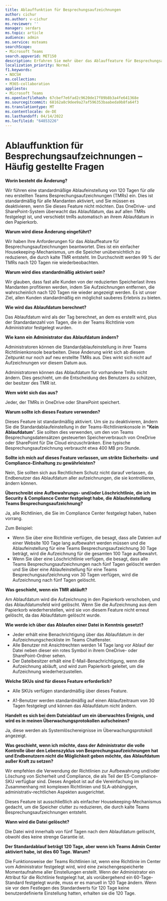 ```yaml
---
title: Ablauffunktion für Besprechungsaufzeichnungen
author: cichur
ms.author: v-cichur
ms.reviewer: ''
manager: serdars
ms.topic: article
audience: admin
ms.service: msteams
searchScope:
- Microsoft Teams
search.appverid: MET150
description: Erfahren Sie mehr über das Ablauffeature für Besprechungsaufzeichnungen in Microsoft Teams.
localization_priority: Normal
f1.keywords:
- NOCSH
ms.collection:
- M365-collaboration
appliesto:
- Microsoft Teams
ms.openlocfilehash: 67cbef7e6fad2c9620de17f89b8b3a4fe641368e
ms.sourcegitcommit: 68162a8c9dee9a27af596353baabeda9b8fa64f3
ms.translationtype: MT
ms.contentlocale: de-DE
ms.lasthandoff: 04/14/2022
ms.locfileid: "64853226"
---
```

# <a name="meeting-recording-expiration-feature---frequently-asked-questions"></a>Ablauffunktion für Besprechungsaufzeichnungen – Häufig gestellte Fragen

**Worin besteht die Änderung?**

Wir führen eine standardmäßige Ablaufeinstellung von 120 Tagen für *alle* neu erstellten Teams Besprechungsaufzeichnungen (TMRs) ein. Dies ist standardmäßig für alle Mandanten aktiviert, und Sie müssen es deaktivieren, wenn Sie dieses Feature nicht möchten. Das OneDrive- und SharePoint-System überwacht das Ablaufdatum, das auf allen TMRs festgelegt ist, und verschiebt tmRs automatisch an ihrem Ablaufdatum in den Papierkorb.

**Warum wird diese Änderung eingeführt?**

Wir haben Ihre Anforderungen für das Ablauffeature für Besprechungsaufzeichnungen beantwortet. Dies ist ein einfacher Housekeeping-Mechanismus, um die Speicher unübersichtlich zu reduzieren, die durch kalte TMR entsteht. Im Durchschnitt werden 99 % der TMRs nach 120 Tagen nie wiederbeobachten.

**Warum wird dies standardmäßig aktiviert sein?**

Wir glauben, dass fast alle Kunden von der reduzierten Speicherlast ihres Mandanten profitieren werden, indem Sie Aufzeichnungen entfernen, die wahrscheinlich nach 120 Tagen nie wieder angezeigt werden. Es ist unser Ziel, allen Kunden standardmäßig ein möglichst sauberes Erlebnis zu bieten.

**Wie wird das Ablaufdatum berechnet?**

Das Ablaufdatum wird als der Tag berechnet, an dem es erstellt wird, plus der Standardanzahl von Tagen, die in der Teams Richtlinie vom Administrator festgelegt wurden.

**Wie kann ein Administrator das Ablaufdatum ändern?**

Administratoren können die Standardablaufeinstellung in ihrer Teams Richtlinienkonsole bearbeiten. Diese Änderung wirkt sich ab diesem Zeitpunkt nur noch auf neu erstellte TMRs aus. Dies wirkt sich nicht auf Aufzeichnungen vor diesem Datum aus.

Administratoren können das Ablaufdatum für vorhandene TmRs nicht ändern. Dies geschieht, um die Entscheidung des Benutzers zu schützen, der besitzer des TMR ist.

**Wem wirkt sich das aus?**

Jeder, der TMRs in OneDrive oder SharePoint speichert.

**Warum sollte ich dieses Feature verwenden?**

Dieses Feature ist standardmäßig aktiviert. Um sie zu deaktivieren, ändern Sie die Standardablaufeinstellung in der Teams-Richtlinienkonsole in **"Kein Ablaufdatum**".
Sie sollten dies verwenden, um den von Teams Besprechungsdatensätzen gesteuerten Speicherverbrauch von OneDrive oder SharePoint für Die Cloud einzuschränken. Eine typische Besprechungsaufzeichnung verbraucht etwa 400 MB pro Stunde.

**Sollte ich mich auf dieses Feature verlassen, um strikte Sicherheits- und Compliance-Einhaltung zu gewährleisten?**

Nein, Sie sollten sich aus Rechtlichem Schutz nicht darauf verlassen, da Endbenutzer das Ablaufdatum aller aufzeichnungen, die sie kontrollieren, ändern können.

**Überschreibt eine Aufbewahrungs- und/oder Löschrichtlinie, die ich im Security & Compliance Center festgelegt habe, die Ablaufeinstellung Teams Besprechungsaufzeichnung?**

Ja, alle Richtlinien, die Sie im Compliance Center festgelegt haben, haben vorrang.

Zum Beispiel: 

- Wenn Sie über eine Richtlinie verfügen, die besagt, dass alle Dateien auf einer Website 100 Tage lang aufbewahrt werden müssen und die Ablaufeinstellung für eine Teams Besprechungsaufzeichnung 30 Tage beträgt, wird die Aufzeichnung für die gesamten 100 Tage aufbewahrt.
- Wenn Sie über eine Löschrichtlinie verfügen, die besagt, dass alle Teams Besprechungsaufzeichnungen nach fünf Tagen gelöscht werden und Sie über eine Ablaufeinstellung für eine Teams Besprechungsaufzeichnung von 30 Tagen verfügen, wird die Aufzeichnung nach fünf Tagen gelöscht.

**Was geschieht, wenn ein TMR abläuft?**

Am Ablaufdatum wird die Aufzeichnung in den Papierkorb verschoben, und das Ablaufdatumsfeld wird gelöscht. Wenn Sie die Aufzeichnung aus dem Papierkorb wiederherstellen, wird sie von diesem Feature nicht erneut gelöscht, da das Ablaufdatum gelöscht wurde.

**Wie werde ich über das Ablaufen einer Datei in Kenntnis gesetzt?**

- Jeder erhält eine Benachrichtigung über das Ablaufdatum in der Aufzeichnungscheckliste im Teams Chatfenster.
- Alle Benutzer mit Ansichtrechten werden 14 Tage lang vor Ablauf der Datei neben dieser ein rotes Symbol in ihrem OneDrive- oder SharePoint-Ordner sehen.
- Der Dateibesitzer erhält eine E-Mail-Benachrichtigung, wenn die Aufzeichnung abläuft, und wird zum Papierkorb geleitet, um die Aufzeichnung wiederherzustellen.

**Welche SKUs sind für dieses Feature erforderlich?**

- Alle SKUs verfügen standardmäßig über dieses Feature.

- A1-Benutzer werden standardmäßig auf einen Ablaufzeitraum von 30 Tagen festgelegt und können das Ablaufdatum nicht ändern.

**Handelt es sich bei dem Dateiablauf um ein überwachtes Ereignis, und wird es in meinen Überwachungsprotokollen aufscheinen?**

Ja, diese werden als Systemlöschereignisse im Überwachungsprotokoll angezeigt.

**Was geschieht, wenn ich möchte, dass der Administrator die volle Kontrolle über den Lebenszyklus von Besprechungsaufzeichnungen hat und Endbenutzern nicht die Möglichkeit geben möchte, das Ablaufdatum außer Kraft zu setzen?**

Wir empfehlen die Verwendung der Richtlinien zur Aufbewahrung und/oder Löschung von Sicherheit und Compliance, die als Teil der E5-Compliance-SKU verfügbar sind. Dieses Angebot ist auf die Vereinfachung im Zusammenhang mit komplexen Richtlinien und SLA-abhängigen, administrativ-rechtlichen Aspekten ausgerichtet.

Dieses Feature ist ausschließlich als einfacher Housekeeping-Mechanismus gedacht, um die Speicher clutter zu reduzieren, die durch kalte Teams Besprechungsaufzeichnungen entsteht.

**Wann wird die Datei gelöscht?**

Die Datei wird innerhalb von fünf Tagen nach dem Ablaufdatum gelöscht, obwohl dies keine strenge Garantie ist.

**Der Standardablauf beträgt 120 Tage, aber wenn ich Teams Admin Center aktiviert habe, ist dies 60 Tage. Warum?**

Die Funktionsweise der Teams Richtlinien ist, wenn eine Richtlinie im Center vom Administrator festgelegt wird, wird eine zwischengespeicherte Momentaufnahme aller Einstellungen erstellt. Wenn der Administrator ein Attribut für die Richtlinie festgelegt hat, als vorübergehend ein 60-Tage-Standard festgelegt wurde, muss er es manuell in 120 Tage ändern. Wenn sie vor dem Festlegen des Standardwerts für 120 Tage keine benutzerdefinierte Einstellung hatten, erhalten sie die 120 Tage.
